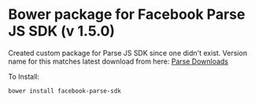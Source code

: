 # Bower package for Facebook Parse JS SDK (v 1.5.0)
Created custom package for Parse JS SDK since one didn't exist.
Version name for this matches latest download from here:
[Parse Downloads](https://parse.com/docs/downloads)

To Install:

```sh
bower install facebook-parse-sdk
```